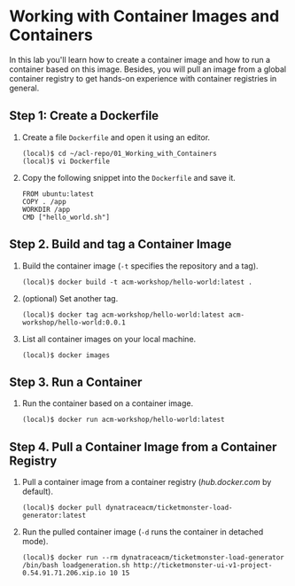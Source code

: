 # Working with Container Images and Containers

In this lab you'll learn how to create a container image and how to run a container based on this image. Besides, you will pull an image from a global container registry to get hands-on experience with container registries in general. 

## Step 1: Create a Dockerfile

1. Create a file `Dockerfile` and open it using an editor.
    ```
    (local)$ cd ~/acl-repo/01_Working_with_Containers
    (local)$ vi Dockerfile
    ```

1. Copy the following snippet into the `Dockerfile` and save it.
    ```
    FROM ubuntu:latest 
    COPY . /app 
    WORKDIR /app  
    CMD ["hello_world.sh"]
    ```

## Step 2. Build and tag a Container Image

1. Build the container image (`-t` specifies the repository and a tag).
    ```
    (local)$ docker build -t acm-workshop/hello-world:latest .
    ```

1. (optional) Set another tag.
    ```
    (local)$ docker tag acm-workshop/hello-world:latest acm-workshop/hello-world:0.0.1 
    ```

1. List all container images on your local machine.
    ```
    (local)$ docker images
    ```

## Step 3. Run a Container

1. Run the container based on a container image.
    ```
    (local)$ docker run acm-workshop/hello-world:latest
    ```

## Step 4. Pull a Container Image from a Container Registry

1. Pull a container image from a container registry (*hub.docker.com* by default).
    ```
    (local)$ docker pull dynatraceacm/ticketmonster-load-generator:latest
    ```

1. Run the pulled container image (`-d` runs the container in detached mode).
    ```
    (local)$ docker run --rm dynatraceacm/ticketmonster-load-generator /bin/bash loadgeneration.sh http://ticketmonster-ui-v1-project-0.54.91.71.206.xip.io 10 15
    ```